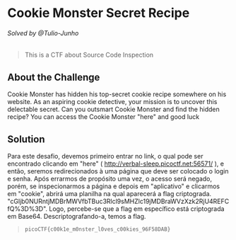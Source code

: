 # Cookie Monster Secret Recipe
###### Solved by @Tulio-Junho
> This is a CTF about Source Code Inspection
## About the Challenge
Cookie Monster has hidden his top-secret cookie recipe somewhere on his website. As an aspiring cookie detective, your mission is to uncover this delectable secret. Can you outsmart Cookie Monster and find the hidden recipe?
You can access the Cookie Monster "here" and good luck
## Solution
Para este desafio, devemos primeiro entrar no link, o qual pode ser encontrado clicando em "here" (  http://verbal-sleep.picoctf.net:56571/  ), e então, seremos redirecionados à uma página que deve ser colocado o login e senha.
Após errarmos de propósito uma vez, o acesso será negado, porém, se inspecionarmos a página e depois em "aplicativo" e clicarmos em "cookie", abrirá uma planilha na qual aparecerá a flag criptograda. "cGljb0NURntjMDBrMWVfbTBuc3Rlcl9sMHZlc19jMDBraWVzXzk2RjU4REFCfQ%3D%3D".
Logo, percebe-se que a flag em específico está criptograda em Base64. Descriptografando-a, temos a flag.
>`picoCTF{c00k1e_m0nster_l0ves_c00kies_96F58DAB}`

